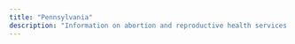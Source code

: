 ```yaml
---
title: "Pennsylvania"
description: "Information on abortion and reproductive health services."
---
```


